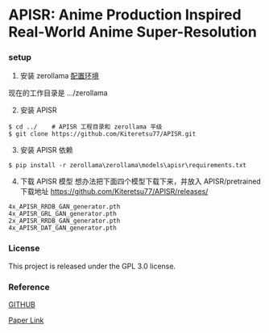 # APISR: Anime Production Inspired Real-World Anime Super-Resolution

### setup

1. 安装 zerollama [配置环境](https://github.com/noooop/zerollama/tree/main/setup)

现在的工作目录是 .../zerollama

2. 安装 APISR

```
$ cd ../    # APISR 工程目录和 zerollama 平级
$ git clone https://github.com/Kiteretsu77/APISR.git  
```

3. 安装 APISR 依赖 
```
$ pip install -r zerollama\zerollama\models\apisr\requirements.txt  
```

4. 下载 APISR 模型
想办法把下面四个模型下载下来，并放入 APISR/pretrained
下载地址 https://github.com/Kiteretsu77/APISR/releases/
```
4x_APISR_RRDB_GAN_generator.pth
4x_APISR_GRL_GAN_generator.pth
2x_APISR_RRDB_GAN_generator.pth
4x_APISR_DAT_GAN_generator.pth
```

### License
This project is released under the GPL 3.0 license.

### Reference
[GITHUB](https://github.com/Kiteretsu77/APISR)

[Paper Link](https://arxiv.org/abs/2403.01598)